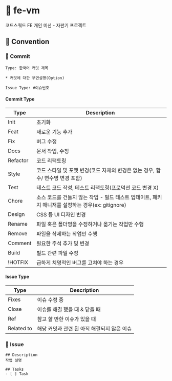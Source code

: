 # 🧃 fe-vm

코드스쿼드 FE 개인 미션 - 자판기 프로젝트

## 📝 Convention

### 📌 Commit

```
Type: 한국어 커밋 제목

* 커밋에 대한 부연설명(Option)

Issue Type: #이슈번호
```

#### Commit Type

| Type     | Description                                                                                       |
| -------- | ------------------------------------------------------------------------------------------------- |
| Init     | 초기화                                                                                            |
| Feat     | 새로운 기능 추가                                                                                  |
| Fix      | 버그 수정                                                                                         |
| Docs     | 문서 작업, 수정                                                                                   |
| Refactor | 코드 리팩토링                                                                                     |
| Style    | 코드 스타일 및 포맷 변경(코드 자체의 변경은 없는 경우, 함수/ 변수명 변경 포함)                    |
| Test     | 테스트 코드 작성, 테스트 리팩토링(프로덕션 코드 변경 X)                                           |
| Chore    | 소스 코드를 건들지 않는 작업 - 빌드 테스트 업데이트, 패키지 매니저를 설정하는 경우(ex: gitignore) |
| Design   | CSS 등 UI 디자인 변경                                                                             |
| Rename   | 파일 혹은 폴더명을 수정하거나 옮기는 작업만 수행                                                  |
| Remove   | 파일을 삭제하는 작업만 수행                                                                       |
| Comment  | 필요한 주석 추가 및 변경                                                                          |
| Build    | 빌드 관련 파일 수정                                                                               |
| !HOTFIX  | 급하게 치명적인 버그를 고쳐야 하는 경우                                                           |

#### Issue Type

| Type       | Description                                 |
| ---------- | ------------------------------------------- |
| Fixes      | 이슈 수정 중                                |
| Close      | 이슈를 해결 했을 때 & 닫을 때               |
| Ref        | 참고 할 만한 이슈가 있을 때                 |
| Related to | 해당 커밋과 관련 된 아직 해결되지 않은 이슈 |

### 📌 Issue

```
## Description
작업 설명

## Tasks
- [ ] Task
```
